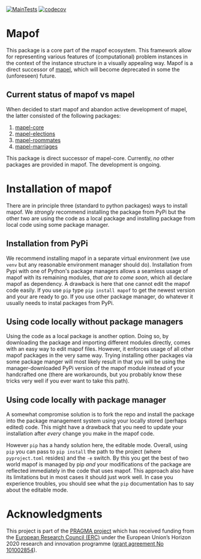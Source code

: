 [![MainTests](https://github.com/science-for-democracy/mapof/actions/workflows/python-tests.yml/badge.svg?branch=main)](https://github.com/science-for-democracy/mapof/actions/workflows/python-tests.yml)
[![codecov](https://codecov.io/github/science-for-democracy/mapof/branch/main/graph/badge.svg?token=XQ2W6SBI0V)](https://codecov.io/github/science-for-democracy/mapof)

# Mapof

This package is a core part of the mapof ecosystem. This framework allow for
representing various features of (computational) problem instances in the
context of the instance structure in a visually appealing way. Mapof is a
direct successor of [mapel](https://mapel.simple.ink/), which will become
deprecated in some the (unforeseen) future.

## Current status of mapof vs mapel
When decided to start mapof and abandon active development of mapel, the latter
consisted of the following packages:
1. [mapel-core](https://pypi.org/project/mapel-core/)
1. [mapel-elections](https://pypi.org/project/mapel-elections/)
1. [mapel-roommates](https://pypi.org/project/mapel-rommmates/)
1. [mapel-marriages](https://pypi.org/project/mapel-marriages/)

This package is direct successor of mapel-core. Currently, *no* other packages
are provided in mapof. The development is ongoing.

# Installation of mapof
There are in principle three (standard to python packages) ways to install
mapof. We *strongly* recommend installing the package from PyPi but the other
two are using the code as a local package and installing package from local
code using some package manager.

## Installation from PyPi 
We recommend installing mapof in a separate virtual environment (we use `venv`
but any reasonable environment manager should do). Installation from Pypi with
one of Python's package managers allows a seamless usage of mapof with its
remaining modules, *that are to come soon*, which all declare mapof as
dependency. A drawback is here that one cannot edit the mapof code easily. If
you use `pip` type `pip install mapof` to get the newest version and your are
ready to go. If you use other package manager, do whatever it usually needs to
instal packages from PyPi.

## Using code locally without package managers 
Using the code as a local package is another option. Doing so, by downloading
the package and importing different modules directly, comes with an easy way to
edit mapof files. However, it enforces usage of all other mapof packages in the
very same way. Trying installing other packages via some package manger will
most likely result in that you will be using the manager-downloaded PyPi
version of the mapof module instead of your handcrafted one (there are
workarounds, but you probably know these tricks very well if you ever want to
take this path).

## Using code locally with package manager
A somewhat compromise solution is to fork the repo and install the package into
the package management system using your locally stored (perhaps edited) code.
This might have a drawback that you need to update your installation after
*every* change you make in the mapof code.

However `pip` has a handy solution here, the editable mode. Overall, using
`pip` you can pass to `pip install` the path to the project (where
`pyproject.toml` resides) and the `-e` switch. By this you get the best of two
world mapof is managed by pip *and* your modifications of the package are
reflected immediately in the code that uses mapof. This approach also have its
limitations but in most cases it should just work well. In case you experience
troubles, you should see what the `pip` documentation has to say about the
editable mode.

# Acknowledgments

This project is part of the [PRAGMA project](https://home.agh.edu.pl/~pragma/)
which has received funding from the [European Research Council
(ERC)](https://home.agh.edu.pl/~pragma/) under the European Union’s Horizon 2020
research and innovation programme ([grant agreement No
101002854](https://erc.easme-web.eu/?p=101002854)).



